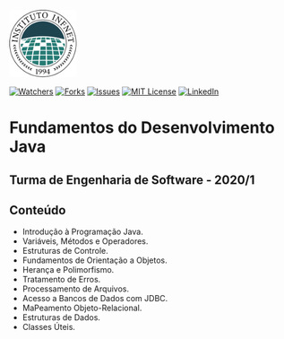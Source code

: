 ![Logo do Infnet](/imagens/logo_infnet.png)

[![Watchers][watchers-shield]][watchers-url]
[![Forks][forks-shield]][forks-url]
[![Issues][issues-shield]][issues-url]
[![MIT License][license-shield]][license-url]
[![LinkedIn][linkedin-shield]][linkedin-url]

# Fundamentos do Desenvolvimento Java
## Turma de Engenharia de Software - 2020/1

## Conteúdo
* Introdução à Programação Java.
* Variáveis, Métodos e Operadores.
* Estruturas de Controle.
* Fundamentos de Orientação a Objetos.
* Herança e Polimorfismo.
* Tratamento de Erros.
* Processamento de Arquivos.
* Acesso a Bancos de Dados com JDBC.
* MaPeamento Objeto-Relacional.
* Estruturas de Dados.
* Classes Úteis.

[forks-shield]: https://img.shields.io/github/forks/armeniocardoso/20GRPEDS01BDJ101
[forks-url]: https://github.com/armeniocardoso/20GRPEDS01BDJ101/forks

[watchers-shield]: https://img.shields.io/github/watchers/armeniocardoso/20GRPEDS01BDJ101
[watchers-url]: https://github.com/armeniocardoso/20GRPEDS01BDJ101/watchers

[issues-shield]: https://img.shields.io/github/issues/armeniocardoso/20GRPEDS01BDJ101
[issues-url]: https://github.com/armeniocardoso/20GRPEDS01BDJ101/issues

[license-shield]: https://img.shields.io/github/license/armeniocardoso/20GRPEDS01BDJ101
[license-url]: https://github.com/armeniocardoso/20GRPEDS01BDJ101/blob/master/LICENSE.txt

[linkedin-shield]: https://img.shields.io/badge/-LinkedIn-black.svg?style=flat-square&logo=linkedin&colorB=555
[linkedin-url]: https://linkedin.com/in/armeniocardoso
